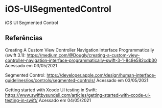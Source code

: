 # iOS-UISegmentedControl
iOS UI Segmented Control

## Referências

Creating A Custom View Controller Navigation Interface Programmatically (swift 3.1): https://medium.com/@Dougly/creating-a-custom-view-controller-navigation-interface-programmatically-swift-3-1-8c9e582cdb30 Acessado em 03/05/2021

Segmented Control: https://developer.apple.com/design/human-interface-guidelines/ios/controls/segmented-controls/ Acessado em 03/05/2021

Getting started with Xcode UI testing in Swift: https://www.swiftbysundell.com/articles/getting-started-with-xcode-ui-testing-in-swift/ Acessado em 04/05/2021
